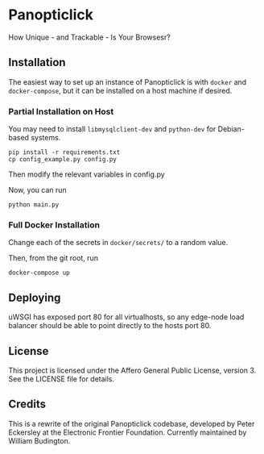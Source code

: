 # Panopticlick

How Unique - and Trackable - Is Your Browsesr?

## Installation

The easiest way to set up an instance of Panopticlick is with `docker` and `docker-compose`, but it can be installed on a host machine if desired.

### Partial Installation on Host

You may need to install `libmysqlclient-dev` and `python-dev` for Debian-based systems.

    pip install -r requirements.txt
    cp config_example.py config.py

Then modify the relevant variables in config.py

Now, you can run

    python main.py

### Full Docker Installation

Change each of the secrets in `docker/secrets/` to a random value.

Then, from the git root, run

    docker-compose up

## Deploying

uWSGI has exposed port 80 for all virtualhosts, so any edge-node load balancer should be able to point directly to the hosts port 80.

## License

This project is licensed under the Affero General Public License, version 3.  See the LICENSE file for details.

## Credits

This is a rewrite of the original Panopticlick codebase, developed by Peter Eckersley at the Electronic Frontier Foundation.  Currently maintained by William Budington.
